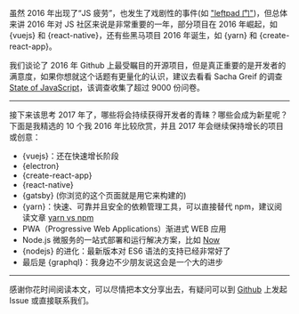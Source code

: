 虽然 2016 年出现了“JS 疲劳”，也发生了戏剧性的事件(如 ["leftpad 门"](http://developer.telerik.com/featured/left-pad-indicative-fragile-javascript-ecosystem/))，但总体来讲 2016 年对 JS 社区来说是非常重要的一年，部分项目在 2016 年崛起，如 {vuejs} 和 {react-native}，还有些黑马项目 2016 年诞生，如 {yarn} 和 {create-react-app}。

我们谈论了 2016 年 Github 上最受瞩目的开源项目，但是真正重要的是开发者的满意度，如果你想就这个话题有更量化的认识，建议去看看 Sacha Greif 的调查 [State of JavaScript](http://stateofjs.com/)，该调查收集了超过 9000 份问卷。

---

接下来该思考 2017 年了，哪些将会持续获得开发者的青睐？哪些会成为新星呢？ 下面是我精选的 10 个我 2016 年比较欣赏，并且 2017 年会继续保持增长的项目或创意：

* {vuejs}：还在快速增长阶段
* {electron}
* {create-react-app}
* {react-native}
* {gatsby} (你浏览的这个页面就是用它来构建的)
* {yarn}：快速、可靠并且安全的依赖管理工具，可以直接替代 npm，建议阅读文章 [yarn vs npm](https://blog.risingstack.com/yarn-vs-npm-node-js-package-managers/)
* PWA（Progressive Web Applications）渐进式 WEB 应用
* Node.js 微服务的一站式部署和运行解决方案，比如 [Now](https://zeit.co/now)
* {nodejs} 的进化：最新版本对 ES6 语法的支持已经非常好了
* 最后是 {graphql}：我身边不少朋友说这会是一个大的进步

---

感谢你花时间阅读本文，可以尽情把本文分享出去，有疑问可以到 [Github](https://github.com/michaelrambeau/risingstars2016) 上发起 Issue 或直接联系我们。
